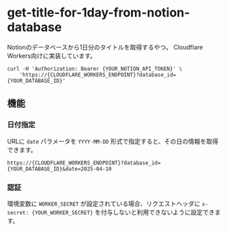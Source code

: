 # get-title-for-1day-from-notion-database

Notionのデータベースから1日分のタイトルを取得するやつ。
Cloudflare Workers向けに実装しています。

```shell
curl -H 'Authorization: Bearer {YOUR_NOTION_API_TOKEN}' \
	'https://{CLOUDFLARE_WORKERS_ENDPOINT}?database_id={YOUR_DATABASE_ID}'
```

## 機能

### 日付指定

URLに `date` パラメータを `YYYY-MM-DD` 形式で指定すると、その日の情報を取得できます。

`https://{CLOUDFLARE_WORKERS_ENDPOINT}?database_id={YOUR_DATABASE_ID}&date=2025-04-10`

### 認証

環境変数に `WORKER_SECRET` が設定されている場合、リクエストヘッダに `x-secret: {YOUR_WORKER_SECRET}` を付与しないと利用できないように設定できます。
